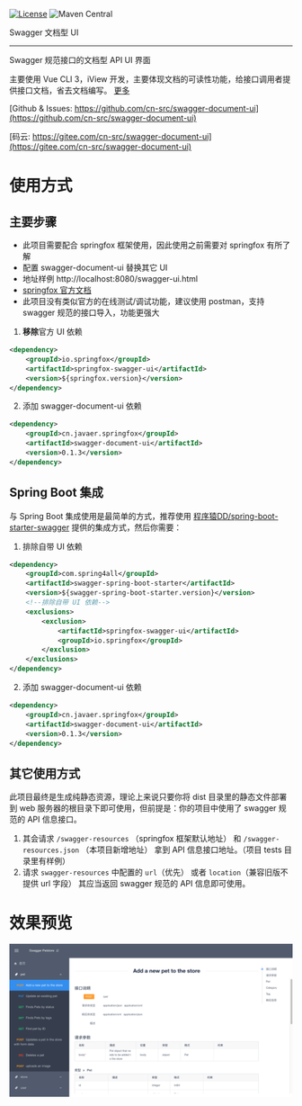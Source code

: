 [![License](https://img.shields.io/badge/License-Apache%202.0-blue.svg)](https://opensource.org/licenses/Apache-2.0)
![Maven Central](https://img.shields.io/maven-central/v/cn.javaer.springfox/swagger-document-ui.svg)

Swagger 文档型 UI

------
Swagger 规范接口的文档型 API UI 界面

主要使用 Vue CLI 3，iView 开发，主要体现文档的可读性功能，给接口调用者提供接口文档，省去文档编写。
[更多](WHY.md)

[Github & Issues: https://github.com/cn-src/swagger-document-ui](https://github.com/cn-src/swagger-document-ui)

[码云: https://gitee.com/cn-src/swagger-document-ui](https://gitee.com/cn-src/swagger-document-ui)

# 使用方式
## 主要步骤
* 此项目需要配合 springfox 框架使用，因此使用之前需要对 springfox 有所了解
* 配置 swagger-document-ui 替换其它 UI
* 地址样例 http://localhost:8080/swagger-ui.html
* [springfox 官方文档](http://springfox.github.io/springfox/docs/current/)
* 此项目没有类似官方的在线测试/调试功能，建议使用 postman，支持 swagger 规范的接口导入，功能更强大

1. **移除**官方 UI 依赖
```xml
<dependency>
    <groupId>io.springfox</groupId>
    <artifactId>springfox-swagger-ui</artifactId>
    <version>${springfox.version}</version>
</dependency>
```

2. 添加 swagger-document-ui 依赖
```xml
<dependency>
    <groupId>cn.javaer.springfox</groupId>
    <artifactId>swagger-document-ui</artifactId>
    <version>0.1.3</version>
</dependency>
```

## Spring Boot 集成
与 Spring Boot 集成使用是最简单的方式，推荐使用 [程序猿DD/spring-boot-starter-swagger](https://gitee.com/didispace/spring-boot-starter-swagger)
提供的集成方式，然后你需要：

1. 排除自带 UI 依赖
```xml
<dependency>
    <groupId>com.spring4all</groupId>
    <artifactId>swagger-spring-boot-starter</artifactId>
    <version>${swagger-spring-boot-starter.version}</version>
    <!--排除自带 UI 依赖-->
    <exclusions>
        <exclusion>
            <artifactId>springfox-swagger-ui</artifactId>
            <groupId>io.springfox</groupId>
        </exclusion>
    </exclusions>
</dependency>
```

2. 添加 swagger-document-ui 依赖
```xml
<dependency>
    <groupId>cn.javaer.springfox</groupId>
    <artifactId>swagger-document-ui</artifactId>
    <version>0.1.3</version>
</dependency>
```

## 其它使用方式
此项目最终是生成纯静态资源，理论上来说只要你将 dist 目录里的静态文件部署到 web 服务器的根目录下即可使用，但前提是：你的项目中使用了 swagger 规范的 API 信息接口。

1. 其会请求 `/swagger-resources` （springfox 框架默认地址） 和 `/swagger-resources.json` （本项目新增地址） 拿到 API 信息接口地址。（项目 tests 目录里有样例）
2. 请求 `swagger-resources` 中配置的 `url`（优先） 或者 `location`（兼容旧版不提供 url 字段） 其应当返回 swagger 规范的 API 信息即可使用。
# 效果预览

![](docs/demo.png)

